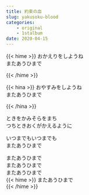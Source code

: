 ```yaml
---
title: 約束の血
slug: yakusoku-blood
categories:
    - original
    - 1stalbum
date: 2020-04-15
---
```


{{< hime >}}
おかえりをしようね  
またあうひまで  

{{< /hime >}}

{{< hina >}}
おやすみをしようね  
またあうひまで  

{{< /hina >}}

ときをかみそらをまち  
つちときおくがかえるように  

いつまでもいつまでも  
またあうひまで  

またあうひまで  
またあうひまで  
またあうひまで  
{{< hime >}}
またあうひまで  
{{< /hime >}}